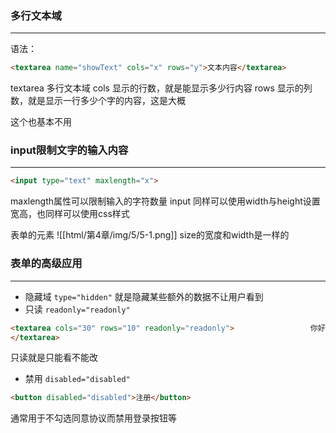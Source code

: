 ### 多行文本域
---
语法：
```html
<textarea name="showText" cols="x" rows="y">文本内容</textarea>
```
textarea 多行文本域
cols 显示的行数，就是能显示多少行内容
rows 显示的列数，就是显示一行多少个字的内容，这是大概

这个也基本不用

### input限制文字的输入内容
---
```html
<input type="text" maxlength="x">
```
maxlength属性可以限制输入的字符数量
input 同样可以使用width与height设置宽高，也同样可以使用css样式

表单的元素
![[html/第4章/img/5/5-1.png]]
size的宽度和width是一样的

### 表单的高级应用
---
- 隐藏域
  `type="hidden"`
  就是隐藏某些额外的数据不让用户看到
- 只读
  `readonly="readonly"`
```html
<textarea cols="30" rows="10" readonly="readonly">                 你好！
</textarea>
```
只读就是只能看不能改
- 禁用
  `disabled="disabled"`
```html
<button disabled="disabled">注册</button>
```
通常用于不勾选同意协议而禁用登录按钮等
  